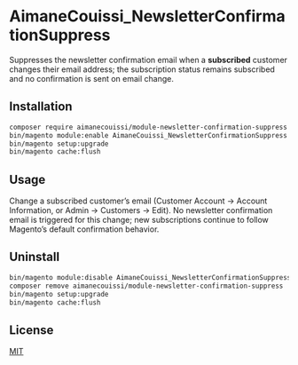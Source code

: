# AimaneCouissi_NewsletterConfirmationSuppress

Suppresses the newsletter confirmation email when a **subscribed** customer changes their email address; the subscription status remains subscribed and no confirmation is sent on email change.

## Installation
```bash
composer require aimanecouissi/module-newsletter-confirmation-suppress
bin/magento module:enable AimaneCouissi_NewsletterConfirmationSuppress
bin/magento setup:upgrade
bin/magento cache:flush
```

## Usage
Change a subscribed customer’s email (Customer Account → Account Information, or Admin → Customers → Edit). No newsletter confirmation email is triggered for this change; new subscriptions continue to follow Magento’s default confirmation behavior.

## Uninstall
```bash
bin/magento module:disable AimaneCouissi_NewsletterConfirmationSuppress
composer remove aimanecouissi/module-newsletter-confirmation-suppress
bin/magento setup:upgrade
bin/magento cache:flush
```

## License
[MIT](LICENSE)

